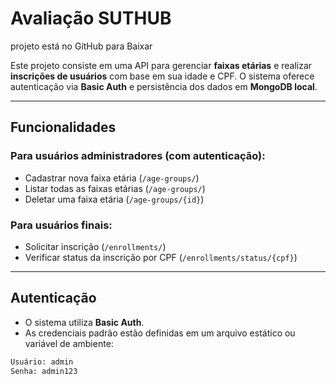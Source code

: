 # Avaliação SUTHUB

projeto está no GitHub para Baixar


Este projeto consiste em uma API para gerenciar **faixas etárias** e realizar **inscrições de usuários** com base em sua idade e CPF. O sistema oferece autenticação via **Basic Auth** e persistência dos dados em **MongoDB local**.

---

## Funcionalidades

### Para usuários administradores (com autenticação):

- Cadastrar nova faixa etária (`/age-groups/`)
- Listar todas as faixas etárias (`/age-groups/`)
- Deletar uma faixa etária (`/age-groups/{id}`)

### Para usuários finais:

- Solicitar inscrição (`/enrollments/`)
- Verificar status da inscrição por CPF (`/enrollments/status/{cpf}`)

---

## Autenticação

- O sistema utiliza **Basic Auth**.
- As credenciais padrão estão definidas em um arquivo estático ou variável de ambiente:

```bash
Usuário: admin
Senha: admin123
